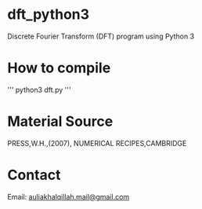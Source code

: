 # dft_python3
Discrete Fourier Transform (DFT) program using Python 3
# How to compile
'''
python3 dft.py
'''
# Material Source
PRESS,W.H.,(2007), NUMERICAL RECIPES,CAMBRIDGE
# Contact
Email: auliakhalqillah.mail@gmail.com
